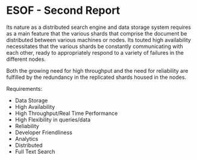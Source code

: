 ESOF - Second Report
====================

Its nature as a distributed search engine and data storage system requires as a main feature that the various shards that comprise the document be distributed between various machines or nodes. Its touted high availability necessitates that the various shards be constantly communicating with each other, ready to appropriately respond to a variety of failures in the different nodes.

Both the growing need for high throughput and the need for reliability are fulfilled by the redundancy in the replicated shards housed in the nodes.

Requirements:
* Data Storage
* High Availability
* High Throughput/Real Time Performance
* High Flexibility in queries/data
* Reliability
* Developer Friendliness
* Analytics
* Distributed
* Full Text Search





